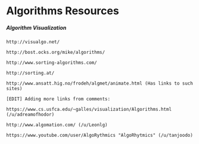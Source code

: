 # Algorithms Resources

##### Algorithm Visualization

    http://visualgo.net/

    http://bost.ocks.org/mike/algorithms/

    http://www.sorting-algorithms.com/

    http://sorting.at/

    http://www.ansatt.hig.no/frodeh/algmet/animate.html (Has links to such sites)

    [EDIT] Adding more links from comments:

    https://www.cs.usfca.edu/~galles/visualization/Algorithms.html (/u/adreamofhodor)

    http://www.algomation.com/ (/u/Leonlg)

    https://www.youtube.com/user/AlgoRythmics "AlgoRhytmics" (/u/tanjoodo)